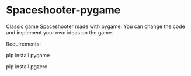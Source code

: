 # Spaceshooter-pygame

Classic game Spaceshooter made with pygame.
You can change the code and implement your own ideas on the game.

Requirements:

pip install pygame

pip install pgzero

